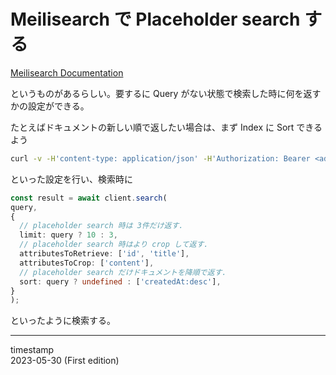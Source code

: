 Meilisearch で Placeholder search する
======================================

[Meilisearch Documentation](https://www.meilisearch.com/docs/reference/api/search#placeholder-search)

というものがあるらしい。要するに Query がない状態で検索した時に何を返すかの設定ができる。

たとえばドキュメントの新しい順で返したい場合は、まず Index に Sort できるよう

```bash
curl -v -H'content-type: application/json' -H'Authorization: Bearer <admin key>' -XPUT -d'["createdAt"]' 'http://localhost:7700/indexes/:your_index_name/settings/sortable-attributes'
```

といった設定を行い、検索時に

```ts
const result = await client.search(
query,
{
  // placeholder search 時は 3件だけ返す.
  limit: query ? 10 : 3,
  // placeholder search 時はより crop して返す.
  attributesToRetrieve: ['id', 'title'],
  attributesToCrop: ['content'],
  // placeholder search だけドキュメントを降順で返す.
  sort: query ? undefined : ['createdAt:desc'],
}
);
```

といったように検索する。

- - -

timestamp  
2023-05-30 (First edition)
